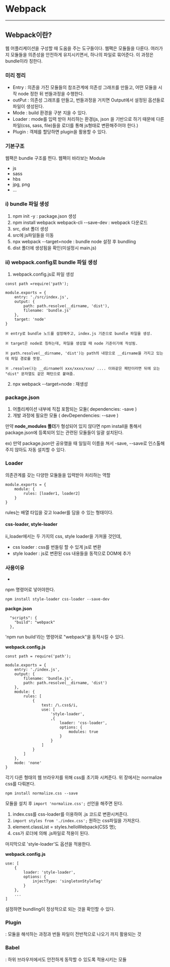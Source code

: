 # Webpack
---

## Webpack이란? 
웹 어플리케이션을 구성할 때 도움을 주는 도구들이다.
웹팩은 모듈들을 다룬다.
여러가지 모듈들을 의존성을 안전하게 유지시키면서, 하나의 파일로 묶어준다. 이 과정은 bundle이라 칭한다. 

### 미리 정리
- Entry : 의존을 가진 모듈들의 참조관계에 의존성 그래프를 만들고, 어떤 모듈을 시작 node 정한 뒤 번들과정을 수행한다.
- outPut : 의존성 그래프를 만들고, 번들과정을 거치면 Output에서 설정된 옵션들로 파일이 생성된다.
- Mode : build 환경을 구분 지을 수 있다.
- Loader : mode를 입력 받아 처리하는 환경(js, json 을 기반으로 하기 때문에 다른 파일(css, sass, file)들을 로더를 통해 js형태로 변환해주어야 한다.)
- Plugin : 객체를 할당하면 plugin을 활용할 수 있다.

### 기본구조

웹팩은 bundle 구조를 띈다.
웹펙이 바라보는 Module
- js
- sass
- hbs
- jpg, png
- ...

### i) bundle 파일 생성
1. npm init -y  : package.json 생성
2. npm install webpack webpack-cli --save-dev : webpack 다운로드
3. src, dist 폴더 생성
4. src에 js파일들을 이동
5. npx webpack --target=node  : bundle node 설정 후 bundling
6. dist 폴더에 생성됨을 확인(미설정시 main.js)

### ii) webpack.config로 bundle 파일 생성
1. webpack.config.js로 파일 생성

```
const path =require('path');

module.exports = {
    entry: './src/index.js',
    output: {
        path: path.resolve(__dirname, 'dist'),
        filename: 'bundle.js'
    },
    target: 'node'
}
```

    ※ entry로 bundle 노드를 설정해주고, index.js 기준으로 bundle 파일을 생성.

    ※ target은 node로 칭하는데, 파일을 생성할 때 node 기준이기에 작성됨.

    ※ path.resolve(__dirname, 'dist')는 path의 내장으로 __dirname을 가지고 있는데 파일 경로를 뜻함.

    ※ .resolve()는 __dirname이 xxx/xxxx/xxx/ .... 이와같은 패턴이라면 뒤에 오는 "dist" 문자열도 같은 패턴으로 붙여줌.

2. npx webpack --target=node  : 재생성


### package.json

1. 어플리케이션 내부에 직접 포함되는 모듈( dependencies: -save )
2. 개발 과정에 필요한 모듈 ( devDependencies: --save )

만약 **node_modules 폴더**가 형성되어 있지 않다면 npm install을 통해서 package.json에 등록되어 있는 관련된 모듈들이 일괄 설치된다.

ex) 만약 package.json만 공유했을 때 일일히 이름을 쳐서 -save, --save로 인스톨해주지 않아도 자동 설치할 수 있다.

### Loader

의존관계를 갖는 다양한 모듈들을 입력받아 처리하는 역할

```
module.exports = {
    module: {
        rules: [loader1, loader2]
    }
}
```
rules는 배열 타입을 갖고 loader를 담을 수 있는 형태이다.

#### css-loader, style-loader 
ii_loader에서는 두 가지의 css, style loader을 가져올 것인데, 
- css loader : css를 번들링 할 수 있게 js로 변환
- style loader : js로 변환된 css 내용들을 동적으로 DOM에 추가

### 사용이유
-


npm 명령어로 넣어야한다.

```
npm install style-loader css-loader --save-dev
```

**packge.json**

```
  "scripts": {
    "build": "webpack"
  },
```
'npm run build'라는 명령어로 "webpack"을 동작시킬 수 있다.

**webpack.config.js**

```
const path = require('path');

module.exports = {
    entry: './index.js',
    output: {
        filename: 'bundle.js',
        path: path.resolve(__dirname, 'dist')
    },
    module: {
        rules: [
            {
                test: /\.css$/i,
                use: [
                    'style-loader',
                    ,{
                        loader: 'css-loader',
                        options: {
                            modules: true
                        }
                    }
                ]
            }
        ]
    },
    mode: 'none'
}
```
각기 다른 형태의 웹 브라우저를 위해 css를 초기화 시켜준다.
위 장에서는 normalize css를 다뤄본다.

```
npm install normalize.css --save
```

모듈을 설치 후 ``` import 'normalize.css'; ``` 선언을 해주면 된다.

1. index.css를 css-loader를 이용하여 .js 코드로 변환시켜준다.
2. ``` import styles from './index.css'; ``` 원하는 css파일을 가져온다.
3.  element.classList = styles.helloWebpack(CSS 명);
4. css가 로더에 의해 .js파일로 적용이 된다.

마지막으로 'style-loader'도 옵션을 적용한다.

**webpack.config.js**

```
use: [
    {
        loader: 'style-loader',
        options: {
            injectType: 'singletonStyleTag'
        }
    },
    ...
]
```

설정하면 bundling이 정상적으로 되는 것을 확인할 수 있다.

### Plugin
: 모듈을 해석하는 과정과 번들 파일이 전반적으로 나오기 까지 활용되는 것 

###  Babel
: 하위 브라우저에서도 안전하게 동작할 수 있도록 적용시키는 모듈


